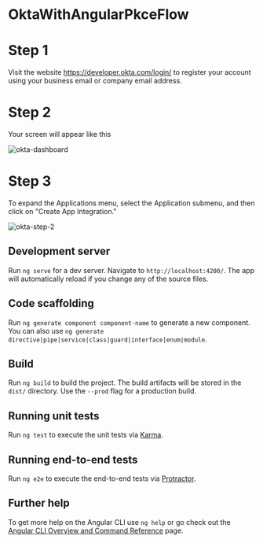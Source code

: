 # OktaWithAngularPkceFlow

# Step 1
Visit the website https://developer.okta.com/login/ to register your account using your business email or company email address.

# Step 2
 Your screen will appear like this
 
![okta-dashboard](https://github.com/Nasruddinkhan/okta-with-angular-pkce-flow/assets/35895259/614705b0-527a-4b5c-b0b0-1b0f657f5fb7)

# Step 3
To expand the Applications menu, select the Application submenu, and then click on "Create App Integration."

![okta-step-2](https://github.com/Nasruddinkhan/okta-with-angular-pkce-flow/assets/35895259/728367db-382d-422b-ae9b-71f2a0a8ca41)

## Development server

Run `ng serve` for a dev server. Navigate to `http://localhost:4200/`. The app will automatically reload if you change any of the source files.

## Code scaffolding

Run `ng generate component component-name` to generate a new component. You can also use `ng generate directive|pipe|service|class|guard|interface|enum|module`.

## Build

Run `ng build` to build the project. The build artifacts will be stored in the `dist/` directory. Use the `--prod` flag for a production build.

## Running unit tests

Run `ng test` to execute the unit tests via [Karma](https://karma-runner.github.io).

## Running end-to-end tests

Run `ng e2e` to execute the end-to-end tests via [Protractor](http://www.protractortest.org/).

## Further help

To get more help on the Angular CLI use `ng help` or go check out the [Angular CLI Overview and Command Reference](https://angular.io/cli) page.
